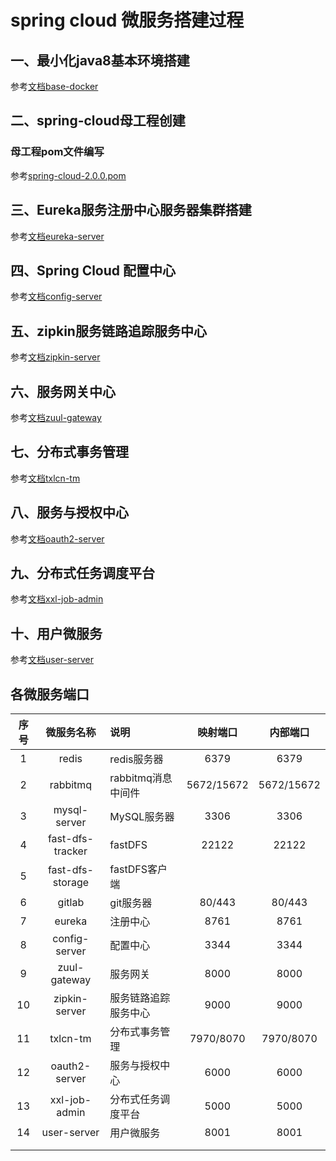 # spring cloud 微服务搭建过程
## 一、最小化java8基本环境搭建
参考[文档base-docker](base-docker/README.md)
## 二、spring-cloud母工程创建
### 母工程pom文件编写  
参考[spring-cloud-2.0.0.pom](pom.xml)

## 三、Eureka服务注册中心服务器集群搭建
参考[文档eureka-server](eureka-server/README.md)

## 四、Spring Cloud 配置中心
参考[文档config-server](config-server/README.md)

## 五、zipkin服务链路追踪服务中心
参考[文档zipkin-server](zipkin-server/README.md)

## 六、服务网关中心

参考[文档zuul-gateway](zuul-gateway/README.md)

## 七、分布式事务管理
参考[文档txlcn-tm](txlcn-tm/README.md)

## 八、服务与授权中心
参考[文档oauth2-server](oauth2-server/README.md)

## 九、分布式任务调度平台
参考[文档xxl-job-admin](xxl-job-admin/README.md)

## 十、用户微服务
参考[文档user-server](user-server/README.md)

## 各微服务端口

| 序号 |    微服务名称    | 说明                 |  映射端口  |  内部端口  |
| :--: | :--------------: | :------------------- | :--------: | :--------: |
|  1   |      redis       | redis服务器          |    6379    |    6379    |
|  2   |     rabbitmq     | rabbitmq消息中间件   | 5672/15672 | 5672/15672 |
|  3   |   mysql-server   | MySQL服务器          |    3306    |    3306    |
|  4   | fast-dfs-tracker | fastDFS              |   22122    |   22122    |
|  5   | fast-dfs-storage | fastDFS客户端        |            |            |
|  6   |      gitlab      | git服务器            |   80/443   |   80/443   |
|  7   |      eureka      | 注册中心             |    8761    |    8761    |
|  8   |  config-server   | 配置中心             |    3344    |    3344    |
|  9   |   zuul-gateway   | 服务网关             |    8000    |    8000    |
|  10  |  zipkin-server   | 服务链路追踪服务中心 |    9000    |    9000    |
|  11  |     txlcn-tm     | 分布式事务管理       | 7970/8070  | 7970/8070  |
|  12  |  oauth2-server   | 服务与授权中心       |    6000    |    6000    |
|  13  |  xxl-job-admin   | 分布式任务调度平台   |    5000    |    5000    |
|  14  |   user-server    | 用户微服务           |    8001    |    8001    |
|      |                  |                      |            |            |
|      |                  |                      |            |            |

